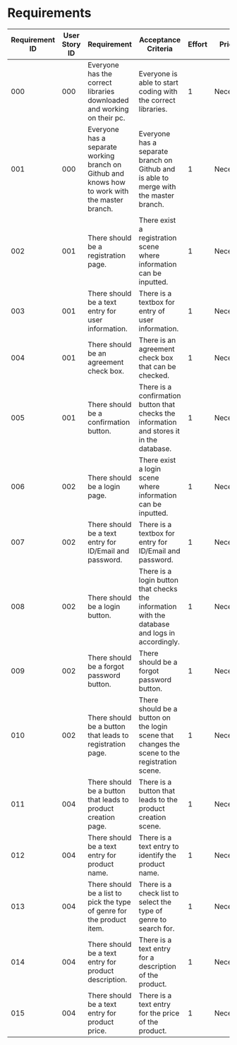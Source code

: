 # Requirements

| Requirement ID | User Story ID | Requirement | Acceptance Criteria | Effort | Priority | Status |
|----------------|---------------|-------------|---------------------|--------|----------|--------|
|            000 |           000 | Everyone has the correct libraries downloaded and working on their pc. | Everyone is able to start coding with the correct libraries. | 1 | Necessary | Verified |
|            001 |           000 | Everyone has a separate working branch on Github and knows how to work with the master branch. | Everyone has a separate branch on Github and is able to merge with the master branch. | 1 | Necessary | Verified |
|            002 |           001 | There should be a registration page. | There exist a registration scene where information can be inputted.  | 1 | Necessary | Not Verified |
|            003 |           001 | There should be a text entry for user information. | There is a textbox for entry of user information. | 1 | Necessary | Not Verified |
|            004 |           001 | There should be an agreement check box. | There is an agreement check box that can be checked. | 1 | Necessary | Not Verified |
|            005 |           001 | There should be a confirmation button. | There is a confirmation button that checks the information and stores it in the database. | 1 | Necessary | Not Verified |
|            006 |           002 | There should be a login page. | There exist a login scene where information can be inputted. | 1 | Necessary | Not Verified |
|            007 |           002 | There should be a text entry for ID/Email and password. | There is a textbox for entry for ID/Email and password. | 1 | Necessary | Not Verified |
|            008 |           002 | There should be a login button. | There is a login button that checks the information with the database and logs in accordingly. | 1 | Necessary | Not Verified |
|            009 |           002 | There should be a forgot password button. | There should be a forgot password button. | 1 | Necessary | Not Verified |
|            010 |           002 | There should be a button that leads to registration page. | There should be a button on the login scene that changes the scene to the registration scene. | 1 | Necessary | Not Verified |
|            011 |           004 | There should be a button that leads to product creation page. | There is a button that leads to the product creation scene. | 1 | Necessary | Not Verified |
|            012 |           004 | There should be a text entry for product name. | There is a text entry to identify the product name. | 1 | Necessary | Not Verified |
|            013 |           004 | There should be a list to pick the type of genre for the product item. | There is a check list to select the type of genre to search for. | 1 | Necessary | Not Verified |
|            014 |           004 | There should be a text entry for product description. | There is a text entry for a description of the product. | 1 | Necessary | Not Verified |
|            015 |           004 | There should be a text entry for product price. | There is a text entry for the price of the product. | 1 | Necessary | Not Verified |
